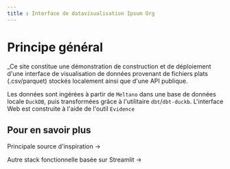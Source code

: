 ```yaml
---
title : Interface de datavisualisation Ipsum Org
---
```


# Principe général 

_Ce site constitue une démonstration de construction et de déploiement d'une interface de visualisation de données provenant de fichiers plats (.csv/parquet) stockés localement ainsi que d'une API publique.

Les données sont ingérées à partir de `Meltano` dans une base de données locale `DuckDB`, puis transformées grâce à l'utilitaire `dbt`/`dbt-duckb`. L'interface Web est construite à l'aide de l'outil `Evidence`

## Pour en savoir plus

<BigLink href='https://mdsinabox.com'>Principale source d'inspiration &rarr;</BigLink>

<BigLink href='https://blog.det.life/building-a-modern-data-stack-in-a-box-using-duckdb-dbt-meltano-and-streamlit-b427bb9869c3'>Autre stack fonctionnelle basée sur Streamlit &rarr;</BigLink>

